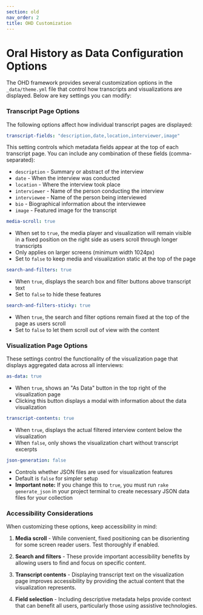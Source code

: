 ```yaml
---
section: old
nav_order: 2
title: OHD Customization
---
```


<!-- This page has been moved to the 'old' documentation folder. See the new Setup Your Site section for current guidance. -->

# Oral History as Data Configuration Options

<!-- This section has been replaced by the new combined 'Setup Your Site' documentation. Please see ../setup-your-site.md for the latest workflow. -->

The OHD framework provides several customization options in the `_data/theme.yml` file that control how transcripts and visualizations are displayed. Below are key settings you can modify:

### Transcript Page Options

The following options affect how individual transcript pages are displayed:

```yaml
transcript-fields: "description,date,location,interviewer,image"
```
This setting controls which metadata fields appear at the top of each transcript page. You can include any combination of these fields (comma-separated):
- `description` - Summary or abstract of the interview
- `date` - When the interview was conducted
- `location` - Where the interview took place
- `interviewer` - Name of the person conducting the interview
- `interviewee` - Name of the person being interviewed
- `bio` - Biographical information about the interviewee
- `image` - Featured image for the transcript

```yaml
media-scroll: true
```
- When set to `true`, the media player and visualization will remain visible in a fixed position on the right side as users scroll through longer transcripts
- Only applies on larger screens (minimum width 1024px)
- Set to `false` to keep media and visualization static at the top of the page

```yaml
search-and-filters: true
```
- When `true`, displays the search box and filter buttons above transcript text
- Set to `false` to hide these features

```yaml
search-and-filters-sticky: true
```
- When `true`, the search and filter options remain fixed at the top of the page as users scroll
- Set to `false` to let them scroll out of view with the content

### Visualization Page Options

These settings control the functionality of the visualization page that displays aggregated data across all interviews:

```yaml
as-data: true
```
- When `true`, shows an "As Data" button in the top right of the visualization page
- Clicking this button displays a modal with information about the data visualization

```yaml
transcript-contents: true
```
- When `true`, displays the actual filtered interview content below the visualization
- When `false`, only shows the visualization chart without transcript excerpts

```yaml
json-generation: false
```
- Controls whether JSON files are used for visualization features
- Default is `false` for simpler setup
- **Important note:** If you change this to `true`, you must run `rake generate_json` in your project terminal to create necessary JSON data files for your collection

### Accessibility Considerations

When customizing these options, keep accessibility in mind:

1. **Media scroll** - While convenient, fixed positioning can be disorienting for some screen reader users. Test thoroughly if enabled.

2. **Search and filters** - These provide important accessibility benefits by allowing users to find and focus on specific content.

3. **Transcript contents** - Displaying transcript text on the visualization page improves accessibility by providing the actual content that the visualization represents.

4. **Field selection** - Including descriptive metadata helps provide context that can benefit all users, particularly those using assistive technologies.
